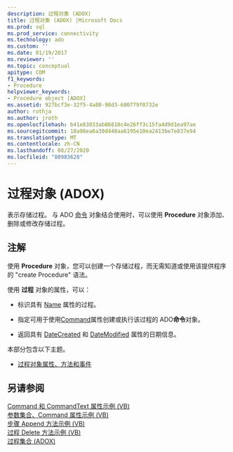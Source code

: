 ```yaml
---
description: 过程对象 (ADOX)
title: 过程对象 (ADOX) |Microsoft Docs
ms.prod: sql
ms.prod_service: connectivity
ms.technology: ado
ms.custom: ''
ms.date: 01/19/2017
ms.reviewer: ''
ms.topic: conceptual
apitype: COM
f1_keywords:
- Procedure
helpviewer_keywords:
- Procedure object [ADOX]
ms.assetid: 927bcf3e-32f5-4a80-98d3-600779f0732e
author: rothja
ms.author: jroth
ms.openlocfilehash: b41e83033ab86810c4e26ff3c15fa4d9d1ea97ae
ms.sourcegitcommit: 18a98ea6a30d448aa6195e10ea2413be7e837e94
ms.translationtype: MT
ms.contentlocale: zh-CN
ms.lasthandoff: 08/27/2020
ms.locfileid: "88983628"
---
```

# <a name="procedure-object-adox"></a>过程对象 (ADOX)
表示存储过程。 与 ADO [命令](../ado-api/command-object-ado.md) 对象结合使用时，可以使用 **Procedure** 对象添加、删除或修改存储过程。  
  
## <a name="remarks"></a>注解  
 使用 **Procedure** 对象，您可以创建一个存储过程，而无需知道或使用该提供程序的 "create Procedure" 语法。  
  
 使用 **过程** 对象的属性，可以：  
  
-   标识具有 [Name](./name-property-adox.md) 属性的过程。  
  
-   指定可用于使用[Command](./command-property-adox.md)属性创建或执行该过程的 ADO**命令**对象。  
  
-   返回具有 [DateCreated](./datecreated-property-adox.md) 和 [DateModified](./datemodified-property-adox.md) 属性的日期信息。  
  
 本部分包含以下主题。  
  
-   [过程对象属性、方法和事件](./procedure-object-properties-methods-and-events.md)  
  
## <a name="see-also"></a>另请参阅  
 [Command 和 CommandText 属性示例 (VB) ](./command-and-commandtext-properties-example-vb.md)   
 [参数集合、Command 属性示例 (VB) ](./parameters-collection-command-property-example-vb.md)   
 [步骤 Append 方法示例 (VB) ](./procedures-append-method-example-vb.md)   
 [过程 Delete 方法示例 (VB) ](./procedures-delete-method-example-vb.md)   
 [过程集合 (ADOX)](./procedures-collection-adox.md)